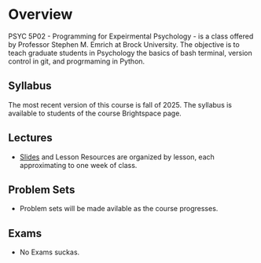 # Overview

PSYC 5P02 - Programming for Expeirmental Psychology - is a class offered by Professor Stephen M. Emrich at Brock University. The objective is to teach graduate students in Psychology the basics of bash terminal, version control in git, and progrmaming in Python. 

## Syllabus

The most recent version of this course is fall of 2025. The syllabus is available to students of the course Brightspace page.

## Lectures
* [Slides](https://github.com/SMEmrich/PSYC-5P02-2025/tree/main/Slides) and Lesson Resources are organized by lesson, each approximating to one week of class.

## Problem Sets

* Problem sets will be made avilable as the course progresses. 

## Exams

* No Exams suckas.

